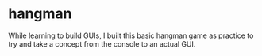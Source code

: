 # hangman

While learning to build GUIs, I built this basic hangman game as practice to try and take a concept from the console to an actual GUI.
